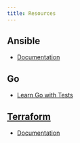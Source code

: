 ```yaml
---
title: Resources
---
```


## Ansible

- [Documentation](https://docs.ansible.com/ansible/latest/index.html)

## Go

- [Learn Go with Tests](https://quii.gitbook.io/learn-go-with-tests)

## [Terraform](/Resources/terraform/)

- [Documentation](https://developer.hashicorp.com/terraform/docs)
